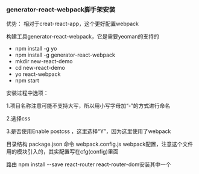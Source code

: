 ### generator-react-webpack脚手架安装
优势：
相对于creat-react-app，这个更好配置webpack

构建工具generator-react-webpack，它是需要yeoman的支持的 

- npm install -g yo
- npm install -g generator-react-webpack
- mkdir new-react-demo 
- cd new-react-demo 
- yo react-webpack 
- npm start 

安装过程中选项：

1.项目名称注意可能不支持大写，所以用小写字母加“-”的方式进行命名

2.选择css

3.是否使用Enable postcss   ，这里选择“Y”，因为这里使用了webpack

目录结构
package.json    命令
webpack.config.js    webpack配置，注意这个文件用的模块引入的，其实配置写在cfg(config)里面

路由
npm install --save react-router react-router-dom安装其中一个
